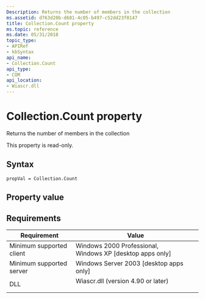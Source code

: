 ```yaml
---
Description: Returns the number of members in the collection
ms.assetid: d763d20b-d681-4c05-b497-c52dd23f0147
title: Collection.Count property
ms.topic: reference
ms.date: 05/31/2018
topic_type: 
- APIRef
- kbSyntax
api_name: 
- Collection.Count
api_type: 
- COM
api_location: 
- Wiascr.dll
---
```


# Collection.Count property

Returns the number of members in the collection

This property is read-only.

## Syntax


```JScript
propVal = Collection.Count
```



## Property value

## Requirements



| Requirement | Value |
|-------------------------------------|---------------------------------------------------------------------------------------------------------------|
| Minimum supported client<br/> | Windows 2000 Professional, Windows XP \[desktop apps only\]<br/>                                        |
| Minimum supported server<br/> | Windows Server 2003 \[desktop apps only\]<br/>                                                          |
| DLL<br/>                      | <dl> <dt>Wiascr.dll (version 4.90 or later)</dt> </dl> |



 

 




